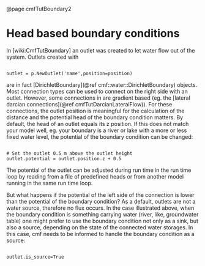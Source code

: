 @page cmfTutBoundary2

# Head based boundary conditions

In \[wiki:CmfTutBoundary\] an outlet was created to let water flow out
of the system. Outlets created with

~~~~~~~~~~~~~{.py}

outlet = p.NewOutlet('name',position=position)
~~~~~~~~~~~~~

are in fact [DirichletBoundary](@ref cmf::water::DirichletBoundary)
objects. Most connection types can be used to connect on the right side
with an outlet. However, some connections in are gradient based (eg. the
[lateral darcian connections](@ref cmfTutDarcianLateralFlow)). For these
connections, the outlet position is meaningful for the calculation of
the distance and the potential head of the boundary condition matters.
By default, the head of an outlet equals its z position. If this does
not match your model well, eg. your boundary is a river or lake with a
more or less fixed water level, the potential of the boundary condition
can be changed:

~~~~~~~~~~~~~{.py}

# Set the outlet 0.5 m above the outlet height
outlet.potential = outlet.position.z + 0.5
~~~~~~~~~~~~~

The potential of the outlet can be adjusted during run time in the run
time loop by reading from a file of predefined heads or from another
model running in the same run time loop.

But what happens if the potential of the left side of the connection is
lower than the potential of the boundary condition? As a default,
outlets are not a water source, therefore no flux occurs. In the case
illustrated above, when the boundary condition is something carrying
water (river, like, groundwater table) one might prefer to use the
boundary condition not only as a sink, but also a source, depending on
the state of the connected water storages. In this case, cmf needs to be
informed to handle the boundary condition as a source:

~~~~~~~~~~~~~{.py}

outlet.is_source=True
~~~~~~~~~~~~~


